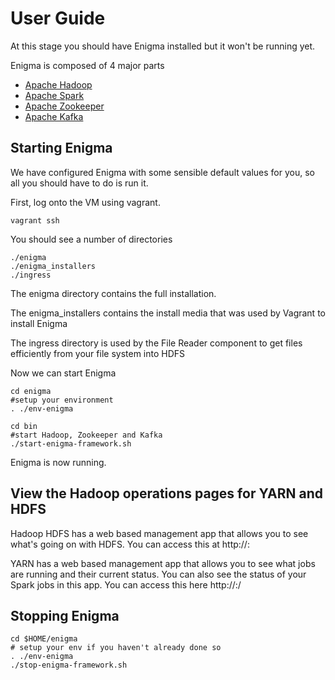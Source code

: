 # User Guide

At this stage you should have Enigma installed but it won't be running yet.

Enigma is composed of 4 major parts

* [Apache Hadoop](http://hadoop.apache.org/)
* [Apache Spark](http://spark.apache.org/)
* [Apache Zookeeper](http://zookeeper.apache.org/)
* [Apache Kafka](http://kafka.apache.org/) 



## Starting Enigma
We have configured Enigma with some sensible default values for you, so all you should have to do is run it.


First, log onto the VM using vagrant.

    vagrant ssh


You should see a number of directories
    
    ./enigma
    ./enigma_installers
    ./ingress
    
The enigma directory contains the full installation.

The enigma_installers contains the install media that was used by Vagrant to install Enigma

The ingress directory is used by the File Reader component to get files efficiently from your file system into HDFS

Now we can start Enigma

    cd enigma
    #setup your environment
    . ./env-enigma
    
    cd bin
    #start Hadoop, Zookeeper and Kafka
    ./start-enigma-framework.sh
    
Enigma is now running.

## View the Hadoop operations pages for YARN and HDFS
Hadoop HDFS has a web based management app that allows you to see what's going on with HDFS.  You can access this at http://<ip address>: 

YARN has a web based management app that allows you to see what jobs are running and their current status.  You can also see the status of your Spark jobs in this app.  You can access this here http://<ip address>:/



## Stopping Enigma

    cd $HOME/enigma
    # setup your env if you haven't already done so
    . ./env-enigma
    ./stop-enigma-framework.sh